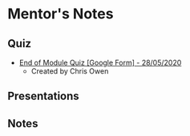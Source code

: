 # Mentor's Notes

## Quiz

- [End of Module Quiz [Google Form] - 28/05/2020](https://docs.google.com/forms/d/e/1FAIpQLSfMCZZkEWexs_7PbuRMpUPXqjjyXv814mhl3OikBv39QsqKSg/viewform)
  - Created by Chris Owen

## Presentations

## Notes
